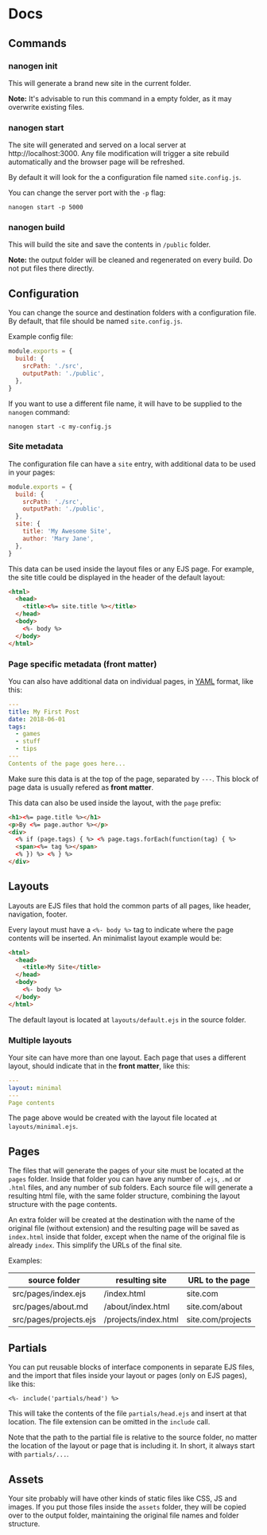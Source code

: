 # Docs

## Commands

### nanogen init

This will generate a brand new site in the current folder.

**Note:** It's advisable to run this command in a empty folder, as it may overwrite existing files.

### nanogen start

The site will generated and served on a local server at http://localhost:3000. Any file modification will trigger a site rebuild automatically and the browser page will be refreshed.

By default it will look for the a configuration file named `site.config.js`.

You can change the server port with the `-p` flag:

```
nanogen start -p 5000
```

### nanogen build

This will build the site and save the contents in `/public` folder.

**Note:** the output folder will be cleaned and regenerated on every build. Do not put files there directly.

## Configuration

You can change the source and destination folders with a configuration file. By default, that file should be named `site.config.js`.

Example config file:

```javascript
module.exports = {
  build: {
    srcPath: './src',
    outputPath: './public',
  },
}
```

If you want to use a different file name, it will have to be supplied to the `nanogen` command:

```
nanogen start -c my-config.js
```

### Site metadata

The configuration file can have a `site` entry, with additional data to be used in your pages:

```javascript
module.exports = {
  build: {
    srcPath: './src',
    outputPath: './public',
  },
  site: {
    title: 'My Awesome Site',
    author: 'Mary Jane',
  },
}
```

This data can be used inside the layout files or any EJS page. For example, the site title could be displayed in the header of the default layout:

```html
<html>
  <head>
    <title><%= site.title %></title>
  </head>
  <body>
    <%- body %>
  </body>
</html>
```

### Page specific metadata (front matter)

You can also have additional data on individual pages, in [YAML](http://yaml.org/start.html) format, like this:

```yaml
---
title: My First Post
date: 2018-06-01
tags:
  - games
  - stuff
  - tips
---
Contents of the page goes here...
```

Make sure this data is at the top of the page, separated by `---`. This block of page data is usually refered as **front matter**.

This data can also be used inside the layout, with the `page` prefix:

```html
<h1><%= page.title %></h1>
<p>By <%= page.author %></p>
<div>
  <% if (page.tags) { %> <% page.tags.forEach(function(tag) { %>
  <span><%= tag %></span>
  <% }) %> <% } %>
</div>
```

## Layouts

Layouts are EJS files that hold the common parts of all pages, like header, navigation, footer.

Every layout must have a `<%- body %>` tag to indicate where the page contents will be inserted. An minimalist layout example would be:

```html
<html>
  <head>
    <title>My Site</title>
  </head>
  <body>
    <%- body %>
  </body>
</html>
```

The default layout is located at `layouts/default.ejs` in the source folder.

### Multiple layouts

Your site can have more than one layout. Each page that uses a different layout, should indicate that in the **front matter**, like this:

```yaml
---
layout: minimal
---
Page contents
```

The page above would be created with the layout file located at `layouts/minimal.ejs`.

## Pages

The files that will generate the pages of your site must be located at the `pages` folder. Inside that folder you can have any number of `.ejs`, `.md` or `.html` files, and any number of sub folders. Each source file will generate a resulting html file, with the same folder structure, combining the layout structure with the page contents.

An extra folder will be created at the destination with the name of the original file (without extension) and the resulting page will be saved as `index.html` inside that folder, except when the name of the original file is already `index`. This simplify the URLs of the final site.

Examples:

| source folder          | resulting site       | URL to the page   |
| ---------------------- | -------------------- | ----------------- |
| src/pages/index.ejs    | /index.html          | site.com          |
| src/pages/about.md     | /about/index.html    | site.com/about    |
| src/pages/projects.ejs | /projects/index.html | site.com/projects |

## Partials

You can put reusable blocks of interface components in separate EJS files, and the import that files inside your layout or pages (only on EJS pages), like this:

```
<%- include('partials/head') %>
```

This will take the contents of the file `partials/head.ejs` and insert at that location. The file extension can be omitted in the `include` call.

Note that the path to the partial file is relative to the source folder, no matter the location of the layout or page that is including it. In short, it always start with `partials/...`.

## Assets

Your site probably will have other kinds of static files like CSS, JS and images. If you put those files inside the `assets` folder, they will be copied over to the output folder, maintaining the original file names and folder structure.
